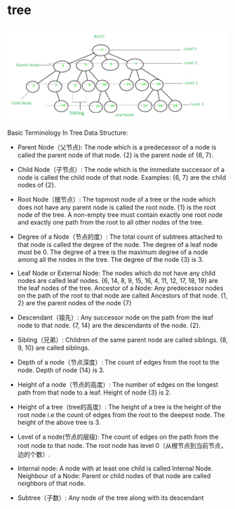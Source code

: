 # tree

![tree](./images/Tree-Basic-Terminology.png)

Basic Terminology In Tree Data Structure:

- Parent Node（父节点): The node which is a predecessor of a node is called the parent node of that node. {2} is the parent node of {6, 7}.

- Child Node（子节点）: The node which is the immediate successor of a node is called the child node of that node. Examples: {6, 7} are the child nodes of {2}.

- Root Node（根节点）: The topmost node of a tree or the node which does not have any parent node is called the root node. {1} is the root node of the tree. A non-empty tree must contain exactly one root node and exactly one path from the root to all other nodes of the tree.

- Degree of a Node（节点的度）: The total count of subtrees attached to that node is called the degree of the node. The degree of a leaf node must be 0. The degree of a tree is the maximum degree of a node among all the nodes in the tree. The degree of the node {3} is 3.

- Leaf Node or External Node: The nodes which do not have any child nodes are called leaf nodes. {6, 14, 8, 9, 15, 16, 4, 11, 12, 17, 18, 19} are the leaf nodes of the tree.
Ancestor of a Node: Any predecessor nodes on the path of the root to that node are called Ancestors of that node. {1, 2} are the parent nodes of the node {7}

- Descendant（祖先）: Any successor node on the path from the leaf node to that node. {7, 14} are the descendants of the node. {2}.

- Sibling（兄弟）: Children of the same parent node are called siblings. {8, 9, 10} are called siblings.

- Depth of a node（节点深度）: The count of edges from the root to the node. Depth of node {14} is 3.

- Height of a node（节点的高度）: The number of edges on the longest path from that node to a leaf. Height of node {3} is 2.

- Height of a tree（tree的高度）: The height of a tree is the height of the root node i.e the count of edges from the root to the deepest node. The height of the above tree is 3.

- Level of a node(节点的层级): The count of edges on the path from the root node to that node. The root node has level 0（从根节点到当前节点，边的个数）.

- Internal node: A node with at least one child is called Internal Node.
Neighbour of a Node: Parent or child nodes of that node are called neighbors of that node.

- Subtree（子数）: Any node of the tree along with its descendant